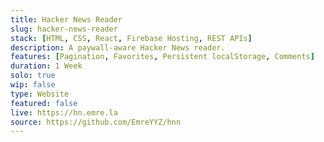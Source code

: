 ```yaml
---
title: Hacker News Reader
slug: hacker-news-reader
stack: [HTML, CSS, React, Firebase Hosting, REST APIs]
description: A paywall-aware Hacker News reader.
features: [Pagination, Favorites, Persistent localStorage, Comments]
duration: 1 Week
solo: true
wip: false
type: Website
featured: false
live: https://hn.emre.la
source: https://github.com/EmreYYZ/hnn
---
```

